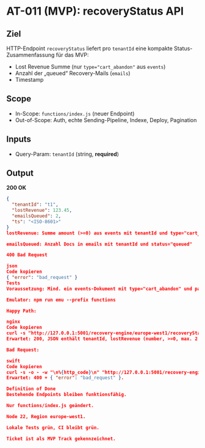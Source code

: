 # AT-011 (MVP): recoveryStatus API

## Ziel
HTTP-Endpoint `recoveryStatus` liefert pro `tenantId` eine kompakte Status-Zusammenfassung für das MVP:
- Lost Revenue Summe (nur `type="cart_abandon"` aus `events`)
- Anzahl der „queued“ Recovery-Mails (`emails`)
- Timestamp

## Scope
- In-Scope: `functions/index.js` (neuer Endpoint)
- Out-of-Scope: Auth, echte Sending-Pipeline, Indexe, Deploy, Pagination

## Inputs
- Query-Param: `tenantId` (string, **required**)

## Output
**200 OK**
```json
{
  "tenantId": "t1",
  "lostRevenue": 123.45,
  "emailsQueued": 2,
  "ts": "<ISO-8601>"
}
lostRevenue: Summe amount (>=0) aus events mit tenantId und type="cart_abandon"

emailsQueued: Anzahl Docs in emails mit tenantId und status="queued"

400 Bad Request

json
Code kopieren
{ "error": "bad_request" }
Tests
Voraussetzung: Mind. ein events-Dokument mit type="cart_abandon" und passendem tenantId, sowie mind. eine emails-Zeile mit status="queued".

Emulator: npm run emu --prefix functions

Happy Path:

nginx
Code kopieren
curl -s "http://127.0.0.1:5001/recovery-engine/europe-west1/recoveryStatus?tenantId=t1"
Erwartet: 200, JSON enthält tenantId, lostRevenue (number, >=0, max. 2 Nachkommastellen), emailsQueued (number >=0), ts ISO-8601.

Bad Request:

swift
Code kopieren
curl -s -o - -w "\n%{http_code}\n" "http://127.0.0.1:5001/recovery-engine/europe-west1/recoveryStatus"
Erwartet: 400 + { "error": "bad_request" }.

Definition of Done
Bestehende Endpoints bleiben funktionsfähig.

Nur functions/index.js geändert.

Node 22, Region europe-west1.

Lokale Tests grün, CI bleibt grün.

Ticket ist als MVP Track gekennzeichnet.

